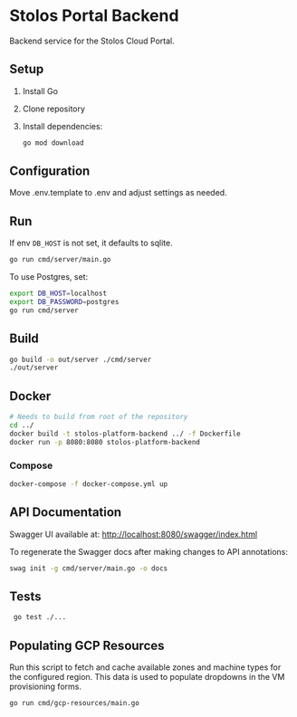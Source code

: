 # Stolos Portal Backend

Backend service for the Stolos Cloud Portal.

## Setup

1. Install Go
2. Clone repository
3. Install dependencies:

    ```bash
    go mod download
    ```

## Configuration

Move .env.template to .env and adjust settings as needed.

## Run

If env `DB_HOST` is not set, it defaults to sqlite.

```bash
go run cmd/server/main.go
```

To use Postgres, set:

```bash
export DB_HOST=localhost
export DB_PASSWORD=postgres
go run cmd/server
```

## Build

```bash
go build -o out/server ./cmd/server
./out/server
```

## Docker

```bash
# Needs to build from root of the repository
cd ../
docker build -t stolos-platform-backend ../ -f Dockerfile
docker run -p 8080:8080 stolos-platform-backend
```

### Compose

```bash
docker-compose -f docker-compose.yml up
```

## API Documentation

Swagger UI available at: <http://localhost:8080/swagger/index.html>

To regenerate the Swagger docs after making changes to API annotations:

```bash
swag init -g cmd/server/main.go -o docs
```

## Tests

```bash
 go test ./...
```

## Populating GCP Resources

Run this script to fetch and cache available zones and machine types for the
configured region. This data is used to populate dropdowns in the VM
provisioning forms.

```bash
go run cmd/gcp-resources/main.go
```

